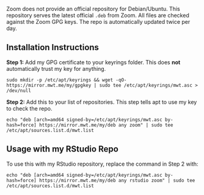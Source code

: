 Zoom does not provide an official repository for Debian/Ubuntu. This repository serves the latest official `.deb` from Zoom. All files are checked against the Zoom GPG keys. The repo is automatically updated twice per day.

## Installation Instructions

**Step 1:** Add my GPG certificate to your keyrings folder. This does **not** automatically trust my key for anything.

```
sudo mkdir -p /etc/apt/keyrings && wget -qO- https://mirror.mwt.me/my/gpgkey | sudo tee /etc/apt/keyrings/mwt.asc > /dev/null
```

**Step 2:** Add this to your list of repositories. This step tells apt to use my key to check the repo.

```
echo "deb [arch=amd64 signed-by=/etc/apt/keyrings/mwt.asc by-hash=force] https://mirror.mwt.me/my/deb any zoom" | sudo tee /etc/apt/sources.list.d/mwt.list
```

## Usage with my RStudio Repo

To use this with my RStudio repository, replace the command in Step 2 with:

```
echo "deb [arch=amd64 signed-by=/etc/apt/keyrings/mwt.asc by-hash=force] https://mirror.mwt.me/my/deb any rstudio zoom" | sudo tee /etc/apt/sources.list.d/mwt.list
```
